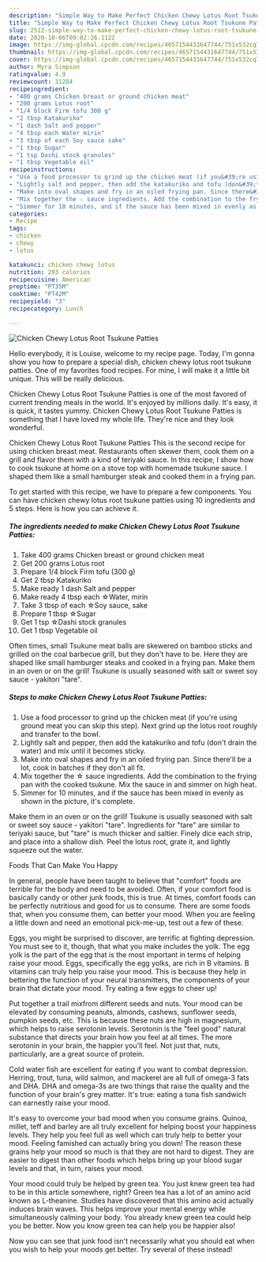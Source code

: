 ```yaml
---
description: "Simple Way to Make Perfect Chicken Chewy Lotus Root Tsukune Patties"
title: "Simple Way to Make Perfect Chicken Chewy Lotus Root Tsukune Patties"
slug: 2512-simple-way-to-make-perfect-chicken-chewy-lotus-root-tsukune-patties
date: 2020-10-06T09:02:26.112Z
image: https://img-global.cpcdn.com/recipes/4657154431647744/751x532cq70/chicken-chewy-lotus-root-tsukune-patties-recipe-main-photo.jpg
thumbnail: https://img-global.cpcdn.com/recipes/4657154431647744/751x532cq70/chicken-chewy-lotus-root-tsukune-patties-recipe-main-photo.jpg
cover: https://img-global.cpcdn.com/recipes/4657154431647744/751x532cq70/chicken-chewy-lotus-root-tsukune-patties-recipe-main-photo.jpg
author: Myra Simpson
ratingvalue: 4.9
reviewcount: 31284
recipeingredient:
- "400 grams Chicken breast or ground chicken meat"
- "200 grams Lotus root"
- "1/4 block Firm tofu 300 g"
- "2 tbsp Katakuriko"
- "1 dash Salt and pepper"
- "4 tbsp each Water mirin"
- "3 tbsp of each Soy sauce sake"
- "1 tbsp Sugar"
- "1 tsp Dashi stock granules"
- "1 tbsp Vegetable oil"
recipeinstructions:
- "Use a food processor to grind up the chicken meat (if you&#39;re using ground meat you can skip this step). Next grind up the lotus root roughly and transfer to the bowl."
- "Lightly salt and pepper, then add the katakuriko and tofu (don&#39;t drain the water) and mix until it becomes sticky."
- "Make into oval shapes and fry in an oiled frying pan. Since there&#39;ll be a lot, cook in batches if they don&#39;t all fit."
- "Mix together the ☆ sauce ingredients. Add the combination to the frying pan with the cooked tsukune. Mix the sauce in and simmer on high heat."
- "Simmer for 10 minutes, and if the sauce has been mixed in evenly as shown in the picture, it&#39;s complete."
categories:
- Recipe
tags:
- chicken
- chewy
- lotus

katakunci: chicken chewy lotus 
nutrition: 293 calories
recipecuisine: American
preptime: "PT35M"
cooktime: "PT42M"
recipeyield: "3"
recipecategory: Lunch

---
```



![Chicken Chewy Lotus Root Tsukune Patties](https://img-global.cpcdn.com/recipes/4657154431647744/751x532cq70/chicken-chewy-lotus-root-tsukune-patties-recipe-main-photo.jpg)

Hello everybody, it is Louise, welcome to my recipe page. Today, I'm gonna show you how to prepare a special dish, chicken chewy lotus root tsukune patties. One of my favorites food recipes. For mine, I will make it a little bit unique. This will be really delicious.

Chicken Chewy Lotus Root Tsukune Patties is one of the most favored of current trending meals in the world. It's enjoyed by millions daily. It's easy, it is quick, it tastes yummy. Chicken Chewy Lotus Root Tsukune Patties is something that I have loved my whole life. They're nice and they look wonderful.

Chicken Chewy Lotus Root Tsukune Patties This is the second recipe for using chicken breast meat. Restaurants often skewer them, cook them on a grill and flavor them with a kind of teriyaki sauce. In this recipe, I show how to cook tsukune at home on a stove top with homemade tsukune sauce. I shaped them like a small hamburger steak and cooked them in a frying pan.


To get started with this recipe, we have to prepare a few components. You can have chicken chewy lotus root tsukune patties using 10 ingredients and 5 steps. Here is how you can achieve it.

<!--inarticleads1-->

##### The ingredients needed to make Chicken Chewy Lotus Root Tsukune Patties:

1. Take 400 grams Chicken breast or ground chicken meat
1. Get 200 grams Lotus root
1. Prepare 1/4 block Firm tofu (300 g)
1. Get 2 tbsp Katakuriko
1. Make ready 1 dash Salt and pepper
1. Make ready 4 tbsp each ☆Water, mirin
1. Take 3 tbsp of each ☆Soy sauce, sake
1. Prepare 1 tbsp ☆Sugar
1. Get 1 tsp ☆Dashi stock granules
1. Get 1 tbsp Vegetable oil


Often times, small Tsukune meat balls are skewered on bamboo sticks and grilled on the coal barbecue grill, but they don&#39;t have to be. Here they are shaped like small hamburger steaks and cooked in a frying pan. Make them in an oven or on the grill! Tsukune is usually seasoned with salt or sweet soy sauce - yakitori &#34;tare&#34;. 

<!--inarticleads2-->

##### Steps to make Chicken Chewy Lotus Root Tsukune Patties:

1. Use a food processor to grind up the chicken meat (if you&#39;re using ground meat you can skip this step). Next grind up the lotus root roughly and transfer to the bowl.
1. Lightly salt and pepper, then add the katakuriko and tofu (don&#39;t drain the water) and mix until it becomes sticky.
1. Make into oval shapes and fry in an oiled frying pan. Since there&#39;ll be a lot, cook in batches if they don&#39;t all fit.
1. Mix together the ☆ sauce ingredients. Add the combination to the frying pan with the cooked tsukune. Mix the sauce in and simmer on high heat.
1. Simmer for 10 minutes, and if the sauce has been mixed in evenly as shown in the picture, it&#39;s complete.


Make them in an oven or on the grill! Tsukune is usually seasoned with salt or sweet soy sauce - yakitori &#34;tare&#34;. Ingredients for &#34;tare&#34; are similar to teriyaki sauce, but &#34;tare&#34; is much thicker and saltier. Finely dice each strip, and place into a shallow dish. Peel the lotus root, grate it, and lightly squeeze out the water. 

Foods That Can Make You Happy


In general, people have been taught to believe that "comfort" foods are terrible for the body and need to be avoided. Often, if your comfort food is basically candy or other junk foods, this is true. At times, comfort foods can be perfectly nutritious and good for us to consume. There are some foods that, when you consume them, can better your mood. When you are feeling a little down and need an emotional pick-me-up, test out a few of these.

Eggs, you might be surprised to discover, are terrific at fighting depression. You must see to it, though, that what you make includes the yolk. The egg yolk is the part of the egg that is the most important in terms of helping raise your mood. Eggs, specifically the egg yolks, are rich in B vitamins. B vitamins can truly help you raise your mood. This is because they help in bettering the function of your neural transmitters, the components of your brain that dictate your mood. Try eating a few eggs to cheer up!

Put together a trail mixfrom different seeds and nuts. Your mood can be elevated by consuming peanuts, almonds, cashews, sunflower seeds, pumpkin seeds, etc. This is because these nuts are high in magnesium, which helps to raise serotonin levels. Serotonin is the "feel good" natural substance that directs your brain how you feel at all times. The more serotonin in your brain, the happier you'll feel. Not just that, nuts, particularly, are a great source of protein.

Cold water fish are excellent for eating if you want to combat depression. Herring, trout, tuna, wild salmon, and mackerel are all full of omega-3 fats and DHA. DHA and omega-3s are two things that raise the quality and the function of your brain's grey matter. It's true: eating a tuna fish sandwich can earnestly raise your mood. 

It's easy to overcome your bad mood when you consume grains. Quinoa, millet, teff and barley are all truly excellent for helping boost your happiness levels. They help you feel full as well which can truly help to better your mood. Feeling famished can actually bring you down! The reason these grains help your mood so much is that they are not hard to digest. They are easier to digest than other foods which helps bring up your blood sugar levels and that, in turn, raises your mood.

Your mood could truly be helped by green tea. You just knew green tea had to be in this article somewhere, right? Green tea has a lot of an amino acid known as L-theanine. Studies have discovered that this amino acid actually induces brain waves. This helps improve your mental energy while simultaneously calming your body. You already knew green tea could help you be better. Now you know green tea can help you be happier also!

Now you can see that junk food isn't necessarily what you should eat when you wish to help your moods get better. Try several of these instead!

